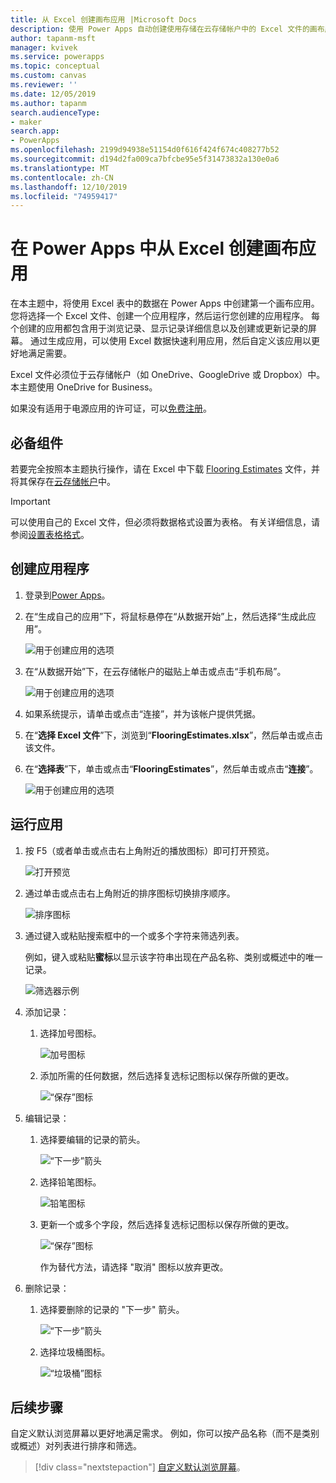 ```yaml
---
title: 从 Excel 创建画布应用 |Microsoft Docs
description: 使用 Power Apps 自动创建使用存储在云存储帐户中的 Excel 文件的画布应用
author: tapanm-msft
manager: kvivek
ms.service: powerapps
ms.topic: conceptual
ms.custom: canvas
ms.reviewer: ''
ms.date: 12/05/2019
ms.author: tapanm
search.audienceType:
- maker
search.app:
- PowerApps
ms.openlocfilehash: 2199d94938e51154d0f616f424f674c408277b52
ms.sourcegitcommit: d194d2fa009ca7bfcbe95e5f31473832a130e0a6
ms.translationtype: MT
ms.contentlocale: zh-CN
ms.lasthandoff: 12/10/2019
ms.locfileid: "74959417"
---
```

# <a name="create-a-canvas-app-from-excel-in-power-apps"></a>在 Power Apps 中从 Excel 创建画布应用

在本主题中，将使用 Excel 表中的数据在 Power Apps 中创建第一个画布应用。 您将选择一个 Excel 文件、创建一个应用程序，然后运行您创建的应用程序。 每个创建的应用都包含用于浏览记录、显示记录详细信息以及创建或更新记录的屏幕。 通过生成应用，可以使用 Excel 数据快速利用应用，然后自定义该应用以更好地满足需要。 

Excel 文件必须位于云存储帐户（如 OneDrive、GoogleDrive 或 Dropbox）中。 本主题使用 OneDrive for Business。

如果没有适用于电源应用的许可证，可以[免费注册](../signup-for-powerapps.md)。

## <a name="prerequisites"></a>必备组件

若要完全按照本主题执行操作，请在 Excel 中下载 [Flooring Estimates](https://az787822.vo.msecnd.net/documentation/get-started-from-data/FlooringEstimates.xlsx) 文件，并将其保存在[云存储帐户](connections/cloud-storage-blob-connections.md)中。

> [!IMPORTANT]
> 可以使用自己的 Excel 文件，但必须将数据格式设置为表格。 有关详细信息，请参阅[设置表格格式](how-to-excel-tips.md)。 

## <a name="create-the-app"></a>创建应用程序

1. 登录到[Power Apps](https://make.powerapps.com?utm_source=padocs&utm_medium=linkinadoc&utm_campaign=referralsfromdoc)。

1. 在“生成自己的应用”下，将鼠标悬停在“从数据开始”上，然后选择“生成此应用”。

    ![用于创建应用的选项](./media/get-started-create-from-data/start-from-data.png)

1. 在“从数据开始”下，在云存储帐户的磁贴上单击或点击“手机布局”。

    ![用于创建应用的选项](./media/get-started-create-from-data/odfb-tile.png)

1. 如果系统提示，请单击或点击“连接”，并为该帐户提供凭据。

1. 在“**选择 Excel 文件**”下，浏览到“**FlooringEstimates.xlsx**”，然后单击或点击该文件。 

1. 在“**选择表**”下，单击或点击“**FlooringEstimates**”，然后单击或点击“**连接**”。

    ![用于创建应用的选项](./media/get-started-create-from-data/choose-table.png)

## <a name="run-the-app"></a>运行应用

1. 按 F5（或者单击或点击右上角附近的播放图标）即可打开预览。

    ![打开预览](./media/get-started-create-from-data/open-preview.png)

1. 通过单击或点击右上角附近的排序图标切换排序顺序。

    ![排序图标](./media/get-started-create-from-data/sort-icon.png)

1. 通过键入或粘贴搜索框中的一个或多个字符来筛选列表。

    例如，键入或粘贴**蜜标**以显示该字符串出现在产品名称、类别或概述中的唯一记录。

    ![筛选器示例](./media/get-started-create-from-data/filter-example.png)

1. 添加记录：

    1. 选择加号图标。

        ![加号图标](./media/get-started-create-from-data/plus-icon.png)

    1. 添加所需的任何数据，然后选择复选标记图标以保存所做的更改。

        ![“保存”图标](./media/get-started-create-from-data/save-icon.png)

1. 编辑记录：

    1. 选择要编辑的记录的箭头。

        ![“下一步”箭头](./media/get-started-create-from-data/next-arrow.png)

    1. 选择铅笔图标。

        ![铅笔图标](./media/get-started-create-from-data/pencil-icon.png)

    1. 更新一个或多个字段，然后选择复选标记图标以保存所做的更改。

        ![“保存”图标](./media/get-started-create-from-data/save-icon.png)

        作为替代方法，请选择 "取消" 图标以放弃更改。

1. 删除记录：

    1. 选择要删除的记录的 "下一步" 箭头。

        ![“下一步”箭头](./media/get-started-create-from-data/next-arrow.png)

    1. 选择垃圾桶图标。

        ![“垃圾桶”图标](./media/get-started-create-from-data/trash-icon.png)

## <a name="next-steps"></a>后续步骤

自定义默认浏览屏幕以更好地满足需求。 例如，你可以按产品名称（而不是类别或概述）对列表进行排序和筛选。

> [!div class="nextstepaction"]
> [自定义默认浏览屏幕](customize-layout-sharepoint.md)。
